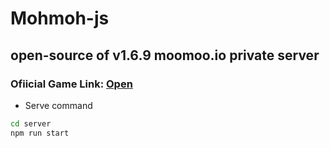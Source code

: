 # Mohmoh-js

## open-source of v1.6.9 moomoo.io private server

### Ofiicial Game Link: [Open](https://mohmoh-js.onrender.com)

- Serve command

```bash
cd server
npm run start
```
